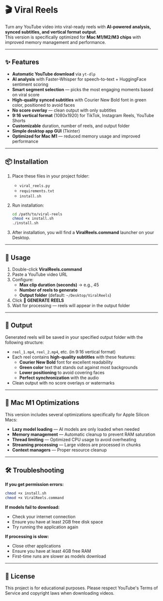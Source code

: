 # 🎬 Viral Reels

Turn any YouTube video into viral-ready reels with **AI-powered analysis, synced subtitles, and vertical format output**.  
This version is specifically optimized for **Mac M1/M2/M3 chips** with improved memory management and performance.

---

## ✨ Features

- **Automatic YouTube download** via `yt-dlp`
- **AI analysis** with Faster-Whisper for speech-to-text + HuggingFace sentiment scoring
- **Smart segment selection** — picks the most engaging moments based on viral score
- **High-quality synced subtitles** with Courier New Bold font in green color, positioned to avoid faces
- **No score overlay** — clean output with only subtitles
- **9:16 vertical format** (1080x1920) for TikTok, Instagram Reels, YouTube Shorts
- **Customizable** duration, number of reels, and output folder
- **Simple desktop app GUI** (Tkinter)
- **Optimized for Mac M1** — reduced memory usage and improved performance

---

## 📦 Installation

1. Place these files in your project folder:
   - `viral_reels.py`
   - `requirements.txt`
   - `install.sh`

2. Run installation:
   ```bash
   cd /path/to/viral-reels
   chmod +x install.sh
   ./install.sh
   ```

3. After installation, you will find a **ViralReels.command** launcher on your Desktop.

---

## 🚀 Usage

1. Double-click **ViralReels.command**
2. Paste a YouTube video URL
3. Configure:
   - **Max clip duration (seconds)** → e.g., 45
   - **Number of reels to generate**
   - **Output folder** (default: `~/Desktop/ViralReels`)
4. Click **🚀 GENERATE REELS**
5. Wait for processing — reels will appear in the output folder

---

## 📂 Output

Generated reels will be saved in your specified output folder with the following structure:
- `reel_1.mp4`, `reel_2.mp4`, etc. (in 9:16 vertical format)
- Each reel contains **high-quality subtitles** with these features:
  - **Courier New Bold** font for excellent readability
  - **Green color** text that stands out against most backgrounds
  - **Lower positioning** to avoid covering faces
  - **Perfect synchronization** with the audio
- Clean output with no score overlays or watermarks

---

## 🔧 Mac M1 Optimizations

This version includes several optimizations specifically for Apple Silicon Macs:

- **Lazy model loading** — AI models are only loaded when needed
- **Memory management** — Automatic cleanup to prevent RAM saturation
- **Thread limiting** — Optimized CPU usage to avoid overheating
- **Streaming processing** — Large videos are processed in chunks
- **Context managers** — Proper resource cleanup

---

## 🛠️ Troubleshooting

**If you get permission errors:**
```bash
chmod +x install.sh
chmod +x ViralReels.command
```

**If models fail to download:**
- Check your internet connection
- Ensure you have at least 2GB free disk space
- Try running the application again

**If processing is slow:**
- Close other applications
- Ensure you have at least 4GB free RAM
- First-time runs are slower as models download

---

## 📄 License

This project is for educational purposes. Please respect YouTube's Terms of Service and copyright laws when downloading videos.